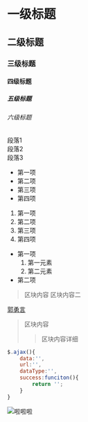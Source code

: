 # 一级标题

## 二级标题

### 三级标题

#### 四级标题

##### 五级标题

###### 六级标题

段落1  
段落2  
段落3

* 第一项
* 第二项
* 第三项
* 第四项

1. 第一项
2. 第二项
3. 第三项
4. 第四项

* 第一项
    1. 第一元素
    2. 第二元素
* 第二项

> 区块内容
> 区块内容二

[郭勇言](https://github.com/gyy2158/bdTest/)  

> 区块内容
> > 区块内容详细

````javascript
$.ajax(){
    data:'',
    url:'',
    dataType:'',
    success:funciton(){
        return '';
    }
}
````

![啦啦啦](https://www.baidu.com/)
